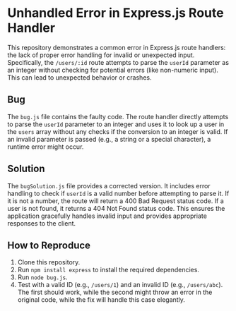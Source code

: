 # Unhandled Error in Express.js Route Handler

This repository demonstrates a common error in Express.js route handlers: the lack of proper error handling for invalid or unexpected input.  Specifically, the `/users/:id` route attempts to parse the `userId` parameter as an integer without checking for potential errors (like non-numeric input). This can lead to unexpected behavior or crashes.

## Bug

The `bug.js` file contains the faulty code.  The route handler directly attempts to parse the `userId` parameter to an integer and uses it to look up a user in the `users` array without any checks if the conversion to an integer is valid. If an invalid parameter is passed (e.g., a string or a special character), a runtime error might occur.

## Solution

The `bugSolution.js` file provides a corrected version.  It includes error handling to check if `userId` is a valid number before attempting to parse it. If it is not a number, the route will return a 400 Bad Request status code.  If a user is not found, it returns a 404 Not Found status code.  This ensures the application gracefully handles invalid input and provides appropriate responses to the client.

## How to Reproduce

1. Clone this repository.
2. Run `npm install express` to install the required dependencies.
3. Run `node bug.js`. 
4. Test with a valid ID (e.g., `/users/1`) and an invalid ID (e.g., `/users/abc`). The first should work, while the second might throw an error in the original code, while the fix will handle this case elegantly.

